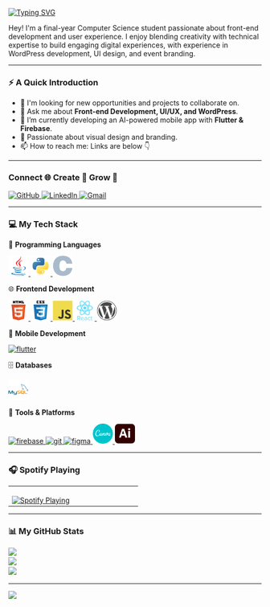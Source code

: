 [![Typing SVG](https://readme-typing-svg.demolab.com?font=Fira+Code&weight=500&pause=1000&vCenter=true&width=600&lines=Hi+there!+I'm+Sathasivam+R+S+%F0%9F%91%8B;Tea+lover+%E2%98%95+%7C+Idea+maker+%F0%9F%92%A1+%7C+Code+crafter+%F0%9F%92%BB)](https://git.io/typing-svg)

Hey! I'm a final-year Computer Science student passionate about front-end development and user experience. I enjoy blending creativity with technical expertise to build engaging digital experiences, with experience in WordPress development, UI design, and event branding.

---

### ⚡ A Quick Introduction
- 🔭 I'm looking for new opportunities and projects to collaborate on.
- 💬 Ask me about **Front-end Development, UI/UX, and WordPress**.
- 🌱 I’m currently developing an AI-powered mobile app with **Flutter & Firebase**.
- 🎨 Passionate about visual design and branding.
- 📫 How to reach me: Links are below 👇

---

### Connect 🌐 Create 🎨 Grow 🌳
<p align="left">
  <a href="https://github.com/SathaSivamRS" target="_blank">
    <img src="https://img.shields.io/badge/GitHub-100000?style=for-the-badge&logo=github&logoColor=white" alt="GitHub"/>
  </a>
  <a href="https://www.linkedin.com/in/rssathasivam" target="_blank">
    <img src="https://img.shields.io/badge/LinkedIn-0077B5?style=for-the-badge&logo=linkedin&logoColor=white" alt="LinkedIn"/>
  </a>
  <a href="mailto:sathasivamrs23@gmail.com" target="_blank">
    <img src="https://img.shields.io/badge/Gmail-D14836?style=for-the-badge&logo=gmail&logoColor=white" alt="Gmail"/>
  </a>
  <!-- <a href="https://github.com/SathaSivamRS" target="_blank">
    <img src="https://img.shields.io/badge/Portfolio-333333?style=for-the-badge&logo=react&logoColor=61DAFB" alt="Portfolio"/>
  </a> -->
</p>

---
### 💻 My Tech Stack
🚀 **Programming Languages**
<p align="left"> <a href="https://www.java.com" target="_blank" rel="noreferrer"> <img src="https://raw.githubusercontent.com/devicons/devicon/master/icons/java/java-original.svg" alt="java" width="40" height="40"/> </a> <a href="https://www.python.org" target="_blank" rel="noreferrer"> <img src="https://raw.githubusercontent.com/devicons/devicon/master/icons/python/python-original.svg" alt="python" width="40" height="40"/> </a> <a href="https://www.cprogramming.com/" target="_blank" rel="noreferrer"> <img src="https://raw.githubusercontent.com/devicons/devicon/master/icons/c/c-original.svg" alt="c" width="40" height="40"/> </a> 

🌐 **Frontend Development**
<p align="left"> 
<a href="https://www.w3.org/html/" target="_blank" rel="noreferrer"> <img src="https://raw.githubusercontent.com/devicons/devicon/master/icons/html5/html5-original-wordmark.svg" alt="html5" width="40" height="40"/> </a> <a href="https://www.w3schools.com/css/" target="_blank" rel="noreferrer"> <img src="https://raw.githubusercontent.com/devicons/devicon/master/icons/css3/css3-original-wordmark.svg" alt="css3" width="40" height="40"/> </a> <a href="https://developer.mozilla.org/en-US/docs/Web/JavaScript" target="_blank" rel="noreferrer"> <img src="https://raw.githubusercontent.com/devicons/devicon/master/icons/javascript/javascript-original.svg" alt="javascript" width="40" height="40"/> </a><a href="https://reactjs.org/" target="_blank" rel="noreferrer"> <img src="https://raw.githubusercontent.com/devicons/devicon/master/icons/react/react-original-wordmark.svg" alt="react" width="40" height="40"/> </a> <a href="https://wordpress.org/" target="_blank" rel="noreferrer"> <img src="https://raw.githubusercontent.com/devicons/devicon/master/icons/wordpress/wordpress-plain.svg" alt="wordpress" width="40" height="40"/> </a> </p>


📱 **Mobile Development**
<p align="left"> <a href="https://flutter.dev" target="_blank" rel="noreferrer"> <img src="https://www.vectorlogo.zone/logos/flutterio/flutterio-icon.svg" alt="flutter" width="40" height="40"/> </a> </p>

🗄️ **Databases**
<p align="left"> <a href="https://www.mysql.com/" target="_blank" rel="noreferrer"> <img src="https://raw.githubusercontent.com/devicons/devicon/master/icons/mysql/mysql-original-wordmark.svg" alt="mysql" width="40" height="40"/> </a> </p>

🔧 **Tools & Platforms**
<p align="left"> 
<a href="https://firebase.google.com/" target="_blank" rel="noreferrer"> <img src="https://www.vectorlogo.zone/logos/firebase/firebase-icon.svg" alt="firebase" width="40" height="40"/> </a> <a href="https://git-scm.com/" target="_blank" rel="noreferrer"> <img src="https://www.vectorlogo.zone/logos/git-scm/git-scm-icon.svg" alt="git" width="40" height="40"/> </a> <a href="https://www.figma.com/" target="_blank" rel="noreferrer"> <img src="https://www.vectorlogo.zone/logos/figma/figma-icon.svg" alt="figma" width="40" height="40"/> </a> <a href="https://www.canva.com/" target="_blank" rel="noreferrer"> <img src="https://raw.githubusercontent.com/devicons/devicon/master/icons/canva/canva-original.svg" alt="canva" width="40" height="40"/> </a> <a href="https://www.adobe.com/products/illustrator.html" target="_blank" rel="noreferrer"> <img src="https://raw.githubusercontent.com/devicons/devicon/master/icons/illustrator/illustrator-plain.svg" alt="illustrator" width="40" height="40"/> </a> </p>

---
### 🎧 Spotify Playing
<table width="100%">
  <tr>
    <td width="50%">
      <br>
      <a href="https://spotify.com" target="_blank">
        <img src="https://novatorem.vercel.app/api/spotify?background_color=0d1117&border_color=ffffff" alt="Spotify Playing"/>
      </a>
    </td>
  </tr>
</table>

---
### 📊 My GitHub Stats
![](https://github-readme-stats.vercel.app/api?username=SathaSivamRS&theme=dark&hide_border=false&include_all_commits=true&count_private=true)<br/>
![](https://nirzak-streak-stats.vercel.app/?user=SathaSivamRS&theme=dark&hide_border=false)<br/>
![](https://github-readme-stats.vercel.app/api/top-langs/?username=SathaSivamRS&theme=dark&hide_border=false&include_all_commits=true&count_private=true&layout=compact)

---

[![](https://visitcount.itsvg.in/api?id=SathaSivamRS&icon=0&color=0)](https://visitcount.itsvg.in)



